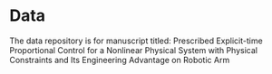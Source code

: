 # Data
The data  repository is for manuscript titled: Prescribed Explicit-time Proportional Control for a Nonlinear Physical System with Physical Constraints and Its Engineering Advantage on Robotic Arm
